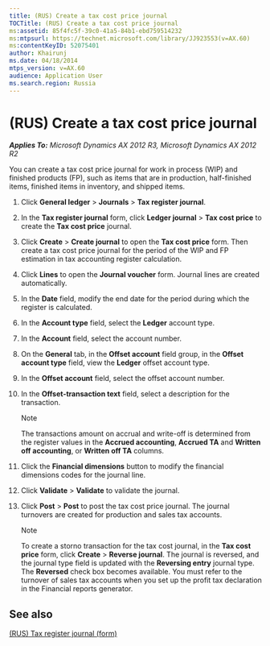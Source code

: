 ```yaml
---
title: (RUS) Create a tax cost price journal
TOCTitle: (RUS) Create a tax cost price journal
ms:assetid: 85f4fc5f-39c0-41a5-84b1-ebd759514232
ms:mtpsurl: https://technet.microsoft.com/library/JJ923553(v=AX.60)
ms:contentKeyID: 52075401
author: Khairunj
ms.date: 04/18/2014
mtps_version: v=AX.60
audience: Application User
ms.search.region: Russia
---
```


# (RUS) Create a tax cost price journal 


_**Applies To:** Microsoft Dynamics AX 2012 R3, Microsoft Dynamics AX 2012 R2_

You can create a tax cost price journal for work in process (WIP) and finished products (FP), such as items that are in production, half-finished items, finished items in inventory, and shipped items.

1.  Click **General ledger** \> **Journals** \> **Tax register journal**.

2.  In the **Tax register journal** form, click **Ledger journal** \> **Tax cost price** to create the **Tax cost price** journal.

3.  Click **Create** \> **Create journal** to open the **Tax cost price** form. Then create a tax cost price journal for the period of the WIP and FP estimation in tax accounting register calculation.

4.  Click **Lines** to open the **Journal voucher** form. Journal lines are created automatically.

5.  In the **Date** field, modify the end date for the period during which the register is calculated.

6.  In the **Account type** field, select the **Ledger** account type.

7.  In the **Account** field, select the account number.

8.  On the **General** tab, in the **Offset account** field group, in the **Offset account type** field, view the **Ledger** offset account type.

9.  In the **Offset account** field, select the offset account number.

10. In the **Offset-transaction text** field, select a description for the transaction.
    

    > [!NOTE]
    > <P>The transactions amount on accrual and write-off is determined from the register values in the <STRONG>Accrued accounting</STRONG>, <STRONG>Accrued TA</STRONG> and <STRONG>Written off accounting</STRONG>, or <STRONG>Written off TA</STRONG> columns.</P>



11. Click the **Financial dimensions** button to modify the financial dimensions codes for the journal line.

12. Click **Validate** \> **Validate** to validate the journal.

13. Click **Post** \> **Post** to post the tax cost price journal. The journal turnovers are created for production and sales tax accounts.
    

    > [!NOTE]
    > <P>To create a storno transaction for the tax cost journal, in the <STRONG>Tax cost price</STRONG> form, click <STRONG>Create</STRONG> &gt; <STRONG>Reverse journal</STRONG>. The journal is reversed, and the journal type field is updated with the <STRONG>Reversing entry</STRONG> journal type. The <STRONG>Reversed</STRONG> check box becomes available. You must refer to the turnover of sales tax accounts when you set up the profit tax declaration in the Financial reports generator.</P>



## See also

[(RUS) Tax register journal (form)](https://technet.microsoft.com/library/jj856114\(v=ax.60\))

  


